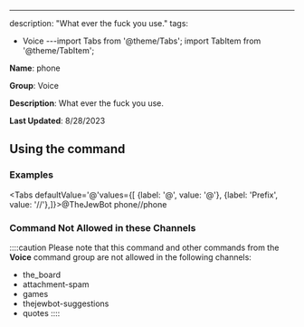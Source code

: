 ---
description: "What ever the fuck you use."
tags:
  - Voice
---import Tabs from '@theme/Tabs';
import TabItem from '@theme/TabItem';

**Name**: phone

**Group**: Voice

**Description**: What ever the fuck you use.

**Last Updated**: 8/28/2023

## Using the command

### Examples
<Tabs defaultValue='@'values={[ {label: '@', value: '@'}, {label: 'Prefix', value: '//'},]}><TabItem value='@'>@TheJewBot phone</TabItem><TabItem value='//'>//phone</TabItem></Tabs>

### Command Not Allowed in these Channels
::::caution Please note that this command and other commands from the **Voice** command group are not allowed in the following channels:
- the_board
- attachment-spam
- games
- thejewbot-suggestions
- quotes
::::
